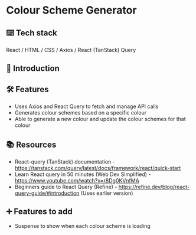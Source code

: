 # Colour Scheme Generator

## ⌨️ Tech stack
React / HTML / CSS / Axios / React (TanStack) Query 

## 🍼 Introduction

## 🛠️ Features
- Uses Axios and React Query to fetch and manage API calls
- Generates colour schemes based on a specific colour
- Able to generate a new colour and update the colour schemes for that colour

## 📚 Resources
- React-query (TanStack) documentation - https://tanstack.com/query/latest/docs/framework/react/quick-start
- Learn React query in 50 minutes (Web Dev Simplified) - https://www.youtube.com/watch?v=r8Dg0KVnfMA
- Beginners guide to React Query (Refine) - https://refine.dev/blog/react-query-guide/#introduction (Uses earlier version)

## ➕ Features to add
- Suspense to show when each colour scheme is loading


